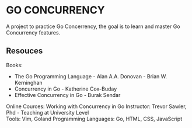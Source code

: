# GO CONCURRENCY 

A project to practice Go Concerrency, the goal is to learn and master Go Concurrency features.  

## Resouces

Books:  
- The Go Programming Language - Alan A.A. Donovan - Brian W. Kerninghan  
- Concurrency in Go - Katherine Cox-Buday  
- Effective Concurrency in Go - Burak Sendar  

Online Cources: Working with Concurrency in Go 
Instructor: Trevor Sawler, Phd - Teaching at University Level   
Tools: Vim, Goland
Programming Languages: Go, HTML, CSS, JavaScript 





